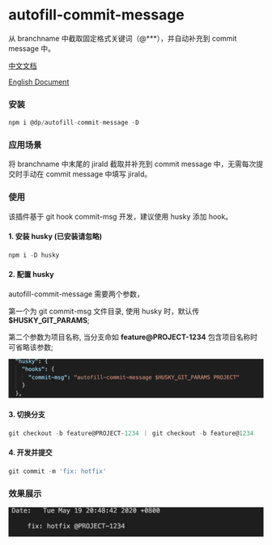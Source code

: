 # autofill-commit-message

从 branchname 中截取固定格式关键词（@\*\*\*），并自动补充到 commit message 中。

[中文文档](https://github.com/Zwe1/autofill-commit-message/blob/master/README.zh-CN.md)

[English Document](https://github.com/Zwe1/autofill-commit-message)

### 安装

```js
npm i @dp/autofill-commit-message -D
```

### 应用场景

将 branchname 中末尾的 jiraId 截取并补充到 commit message 中，无需每次提交时手动在 commit message 中填写 jiraId。

### 使用

该插件基于 git hook commit-msg 开发，建议使用 husky 添加 hook。

#### 1. 安装 husky (已安装请忽略)

```js
npm i -D husky
```

#### 2. 配置 husky

autofill-commit-message 需要两个参数，

第一个为 git commit-msg 文件目录, 使用 husky 时，默认传 **\$HUSKY_GIT_PARAMS**;

第二个参数为项目名称, 当分支命如 **feature@PROJECT-1234** 包含项目名称时可省略该参数;

<img src="./assets/husky.png">

#### 3. 切换分支

```js
git checkout -b feature@PROJECT-1234 ｜ git checkout -b feature@1234
```

#### 4. 开发并提交

```js
git commit -m 'fix: hotfix'
```

### 效果展示

<img src="./assets/commit.png">
